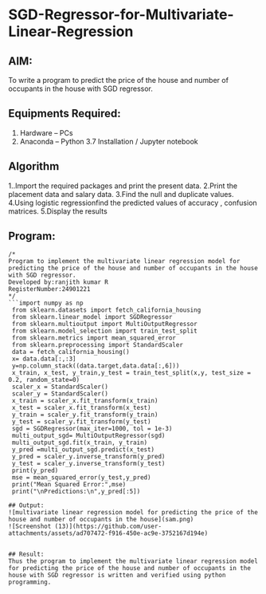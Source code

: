 # SGD-Regressor-for-Multivariate-Linear-Regression

## AIM:
To write a program to predict the price of the house and number of occupants in the house with SGD regressor.

## Equipments Required:
1. Hardware – PCs
2. Anaconda – Python 3.7 Installation / Jupyter notebook

## Algorithm
1..Import the required packages and print the present data.
2.Print the placement data and salary data. 
3.Find the null and duplicate values.
4.Using logistic regressionfind the predicted values of accuracy , confusion matrices. 
5.Display the results 
## Program:
```
/*
Program to implement the multivariate linear regression model for predicting the price of the house and number of occupants in the house with SGD regressor.
Developed by:ranjith kumar R 
RegisterNumber:24901221 
*/
```import numpy as np
 from sklearn.datasets import fetch_california_housing
 from sklearn.linear_model import SGDRegressor
 from sklearn.multioutput import MultiOutputRegressor
 from sklearn.model_selection import train_test_split
 from sklearn.metrics import mean_squared_error
 from sklearn.preprocessing import StandardScaler
 data = fetch_california_housing()
 x= data.data[:,:3]
 y=np.column_stack((data.target,data.data[:,6]))
 x_train, x_test, y_train,y_test = train_test_split(x,y, test_size = 0.2, random_state=0)
 scaler_x = StandardScaler()
 scaler_y = StandardScaler()
 x_train = scaler_x.fit_transform(x_train)
 x_test = scaler_x.fit_transform(x_test)
 y_train = scaler_y.fit_transform(y_train)
 y_test = scaler_y.fit_transform(y_test)
 sgd = SGDRegressor(max_iter=1000, tol = 1e-3)
 multi_output_sgd= MultiOutputRegressor(sgd)
 multi_output_sgd.fit(x_train, y_train)
 y_pred =multi_output_sgd.predict(x_test)
 y_pred = scaler_y.inverse_transform(y_pred)
 y_test = scaler_y.inverse_transform(y_test)
 print(y_pred)
 mse = mean_squared_error(y_test,y_pred)
 print("Mean Squared Error:",mse)
 print("\nPredictions:\n",y_pred[:5])

## Output:
![multivariate linear regression model for predicting the price of the house and number of occupants in the house](sam.png)
![Screenshot (13)](https://github.com/user-attachments/assets/ad707472-f916-450e-ac9e-3752167d194e)


## Result:
Thus the program to implement the multivariate linear regression model for predicting the price of the house and number of occupants in the house with SGD regressor is written and verified using python programming.
